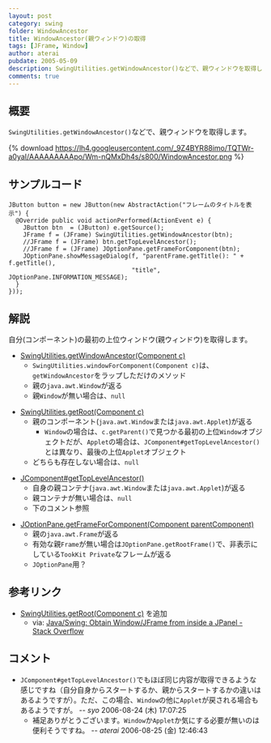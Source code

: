 ```yaml
---
layout: post
category: swing
folder: WindowAncestor
title: WindowAncestor(親ウィンドウ)の取得
tags: [JFrame, Window]
author: aterai
pubdate: 2005-05-09
description: SwingUtilities.getWindowAncestor()などで、親ウィンドウを取得します。
comments: true
---
```

## 概要
`SwingUtilities.getWindowAncestor()`などで、親ウィンドウを取得します。

{% download https://lh4.googleusercontent.com/_9Z4BYR88imo/TQTWr-a0yaI/AAAAAAAAApo/Wm-nQMxDh4s/s800/WindowAncestor.png %}

## サンプルコード
<pre class="prettyprint"><code>JButton button = new JButton(new AbstractAction("フレームのタイトルを表示") {
  @Override public void actionPerformed(ActionEvent e) {
    JButton btn  = (JButton) e.getSource();
    JFrame f = (JFrame) SwingUtilities.getWindowAncestor(btn);
    //JFrame f = (JFrame) btn.getTopLevelAncestor();
    //JFrame f = (JFrame) JOptionPane.getFrameForComponent(btn);
    JOptionPane.showMessageDialog(f, "parentFrame.getTitle(): " + f.getTitle(),
                                  "title", JOptionPane.INFORMATION_MESSAGE);
  }
}));
</code></pre>

## 解説
自分(コンポーネント)の最初の上位ウィンドウ(親ウィンドウ)を取得します。

- [SwingUtilities.getWindowAncestor(Component c)](http://docs.oracle.com/javase/jp/6/api/javax/swing/SwingUtilities.html#getWindowAncestor%28java.awt.Component%29)
    - `SwingUtilities.windowForComponent(Component c)`は、`getWindowAncestor`をラップしただけのメソッド
    - 親の`java.awt.Window`が返る
    - 親`Window`が無い場合は、`null`

<!-- dummy comment line for breaking list -->

- [SwingUtilities.getRoot(Component c)](http://docs.oracle.com/javase/jp/6/api/javax/swing/SwingUtilities.html#getRoot%28java.awt.Component%29)
    - 親のコンポーネント(`java.awt.Window`または`java.awt.Applet`)が返る
        - `Window`の場合は、`c.getParent()`で見つかる最初の上位`Window`オブジェクトだが、`Applet`の場合は、`JComponent#getTopLevelAncestor()`とは異なり、最後の上位`Applet`オブジェクト
    - どちらも存在しない場合は、`null`

<!-- dummy comment line for breaking list -->

- [JComponent#getTopLevelAncestor()](http://docs.oracle.com/javase/jp/6/api/javax/swing/JComponent.html#getTopLevelAncestor%28%29)
    - 自身の親コンテナ(`java.awt.Window`または`java.awt.Applet`)が返る
    - 親コンテナが無い場合は、`null`
    - 下のコメント参照

<!-- dummy comment line for breaking list -->

- [JOptionPane.getFrameForComponent(Component parentComponent)](http://docs.oracle.com/javase/jp/6/api/javax/swing/JOptionPane.html#getFrameForComponent%28java.awt.Component%29)
    - 親の`java.awt.Frame`が返る
    - 有効な親`Frame`が無い場合は`JOptionPane.getRootFrame()`で、非表示にしている`TookKit Private`なフレームが返る
    - `JOptionPane`用？

<!-- dummy comment line for breaking list -->

## 参考リンク
- [SwingUtilities.getRoot(Component c)](http://docs.oracle.com/javase/jp/6/api/javax/swing/SwingUtilities.html#getRoot%28java.awt.Component%29) を追加
    - via: [Java/Swing: Obtain Window/JFrame from inside a JPanel - Stack Overflow](http://stackoverflow.com/questions/9650874/java-swing-obtain-window-jframe-from-inside-a-jpanel)

<!-- dummy comment line for breaking list -->

## コメント
- `JComponent#getTopLevelAncestor()`でもほぼ同じ内容が取得できるような感じですね（自分自身からスタートするか、親からスタートするかの違いはあるようですが）。ただ、この場合、`Window`の他に`Applet`が戻される場合もあるようですが。 -- *syo* 2006-08-24 (木) 17:07:25
    - 補足ありがとうございます。`Window`か`Applet`か気にする必要が無いのは便利そうですね。 -- *aterai* 2006-08-25 (金) 12:46:43

<!-- dummy comment line for breaking list -->
